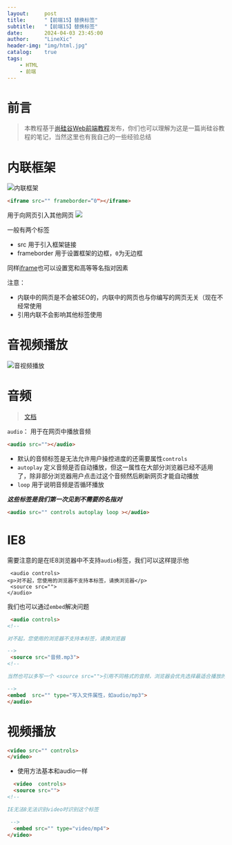 ```yaml
---
layout:     post
title:      "【前端15】替换标签"
subtitle:   "【前端15】替换标签"
date:       2024-04-03 23:45:00
author:     "LineXic"
header-img: "img/html.jpg"
catalog:    true
tags:
    - HTML
    - 前端
---
```


# 前言

> 本教程基于[尚硅谷Web前端教程](https://b23.tv/Dr9IiSP "尚硅谷Web前端教程")发布，你们也可以理解为这是一篇尚硅谷教程的笔记，当然这里也有我自己的一些经验总结

# 内联框架
![内联框架](https://img.linexic.top/file/aa0ab7a81da5d335099bc.png)
```html
<iframe src="" frameborder=“0"></iframe>
```

用于向网页引入其他网页
![](https://img.linexic.top/file/ef233bb5e8d729931ceb6.png)

一般有两个标签
 - src 用于引入框架链接
 - frameborder 用于设置框架的边框，`0`为无边框

同样[iframe](https://developer.mozilla.org/zh-CN/docs/Web/HTML/Element/iframe)也可以设置宽和高等等名指对因素

注意：
  - 内联中的网页是不会被SEO的，内联中的网页也与你编写的网页无关（现在不经常使用
  - 引用内联不会影响其他标签使用

# 音视频播放

![音视频播放](https://img.linexic.top/file/b12c2d34e546278772f14.jpg)

# 音频
>[文档](https://developer.mozilla.org/zh-CN/docs/Learn/HTML/Multimedia_and_embedding/Video_and_audio_content)

`audio`： 用于在网页中播放音频
```html
<audio src=""></audio>
```

- 默认的音频标签是无法允许用户操控进度的还需要属性`controls`
- `autoplay` 定义音频是否自动播放，但这一属性在大部分浏览器已经不适用了，除非部分浏览器用户点击过这个音频然后刷新网页才能自动播放
- `loop` 用于说明音频是否循环播放

***这些标签是我们第一次见到不需要的名指对***

```html
<audio src="" controls autoplay loop ></audio>
```

# IE8

需要注意的是在IE8浏览器中不支持`audio`标签，我们可以这样提示他
```
 <audio controls>
<p>对不起，您使用的浏览器不支持本标签，请换浏览器</p>
 <source src="">
</audio>
```
我们也可以通过`embed`解决问题

```html
 <audio controls>
<!--  

对不起，您使用的浏览器不支持本标签，请换浏览器

-->
 <source src="音频.mp3">
<!-- 

当然也可以多写一个 <source src="">引用不同格式的音频，浏览器会优先选择最适合播放的播放，一般采用mp3格式 

-->
<embed  src="" type="写入文件属性，如audio/mp3">
</audio>
```

# 视频播放

```html
<video src="" controls>
</video>
```
- 使用方法基本和audio一样

```html
  <video  controls>
  <source src="">
<!-- 

IE无法8无法识别video时识别这个标签

 -->
  <embed src="" type="video/mp4">
</video>
```
